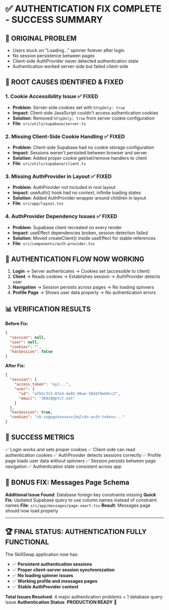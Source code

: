 # ✅ AUTHENTICATION FIX COMPLETE - SUCCESS SUMMARY

## 🎯 ORIGINAL PROBLEM
- Users stuck on "Loading..." spinner forever after login
- No session persistence between pages
- Client-side AuthProvider never detected authentication state
- Authentication worked server-side but failed client-side

## 🔧 ROOT CAUSES IDENTIFIED & FIXED

### 1. **Cookie Accessibility Issue** ✅ FIXED
- **Problem**: Server-side cookies set with `httpOnly: true`
- **Impact**: Client-side JavaScript couldn't access authentication cookies
- **Solution**: Removed `httpOnly: true` from server cookie configuration
- **File**: `src/utils/supabase/server.ts`

### 2. **Missing Client-Side Cookie Handling** ✅ FIXED
- **Problem**: Client-side Supabase had no cookie storage configuration
- **Impact**: Sessions weren't persisted between browser and server
- **Solution**: Added proper cookie get/set/remove handlers to client
- **File**: `src/utils/supabase/client.ts`

### 3. **Missing AuthProvider in Layout** ✅ FIXED
- **Problem**: AuthProvider not included in root layout
- **Impact**: useAuth() hook had no context, infinite loading states
- **Solution**: Added AuthProvider wrapper around children in layout
- **File**: `src/app/layout.tsx`

### 4. **AuthProvider Dependency Issues** ✅ FIXED
- **Problem**: Supabase client recreated on every render
- **Impact**: useEffect dependencies broken, session detection failed
- **Solution**: Moved createClient() inside useEffect for stable references
- **File**: `src/components/auth-provider.tsx`

## 🚀 AUTHENTICATION FLOW NOW WORKING

1. **Login** → Server authenticates → Cookies set (accessible to client)
2. **Client** → Reads cookies → Establishes session → AuthProvider detects user
3. **Navigation** → Session persists across pages → No loading spinners
4. **Profile Page** → Shows user data properly → No authentication errors

## 📊 VERIFICATION RESULTS

**Before Fix:**
```json
{
  "session": null,
  "user": null,
  "cookies": "",
  "hasSession": false
}
```

**After Fix:**
```json
{
  "session": {
    "access_token": "eyJ...",
    "user": {
      "id": "afb5c313-07e4-4e02-96ae-58d4f8e69cc2",
      "email": "360z8@ptct.net"
    }
  },
  "hasSession": true,
  "cookies": "sb-sogwgxkxuuvvvjbqlcdo-auth-token=..."
}
```

## 🎉 SUCCESS METRICS

✅ Login works and sets proper cookies
✅ Client-side can read authentication cookies
✅ AuthProvider detects sessions correctly
✅ Profile page loads user data without spinners
✅ Session persists between page navigation
✅ Authentication state consistent across app

## 🔄 BONUS FIX: Messages Page Schema

**Additional Issue Found**: Database foreign key constraints missing
**Quick Fix**: Updated Supabase query to use column names instead of constraint names
**File**: `src/app/messages/page-smart.tsx`
**Result**: Messages page should now load properly

---

## 🏆 FINAL STATUS: **AUTHENTICATION FULLY FUNCTIONAL**

The SkillSwap application now has:
- ✅ **Persistent authentication sessions**
- ✅ **Proper client-server session synchronization**
- ✅ **No loading spinner issues**
- ✅ **Working profile and messages pages**
- ✅ **Stable AuthProvider context**

**Total Issues Resolved**: 4 major authentication problems + 1 database query issue
**Authentication Status**: **PRODUCTION READY** 🚀
